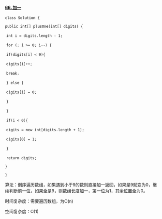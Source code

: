 #### [66. 加一](https://leetcode-cn.com/problems/plus-one/)

`class Solution {`

  `public int[] plusOne(int[] digits) {`

​    `int i = digits.length - 1;`

​    `for (; i >= 0; i--) {`

​      `if(digits[i] < 9){`

​        `digits[i]++;`

​        `break;`

​      `} else {`

​        `digits[i] = 0;`

​      `}`

​    `}`

​    `if(i < 0){`

​      `digits = new int[digits.length + 1];`

​      `digits[0] = 1;`

​    `}`

​    `return digits;`

  `}`

`}`



算法：倒序遍历数组，如果遇到小于9的数则直接加一返回，如果是9就变为0，继续判断前一位，如果全是9，则数组长度加一，第一位为1，其余位置全为0。

时间复杂度：需要遍历数组，为O(n)

空间复杂度：O(1)